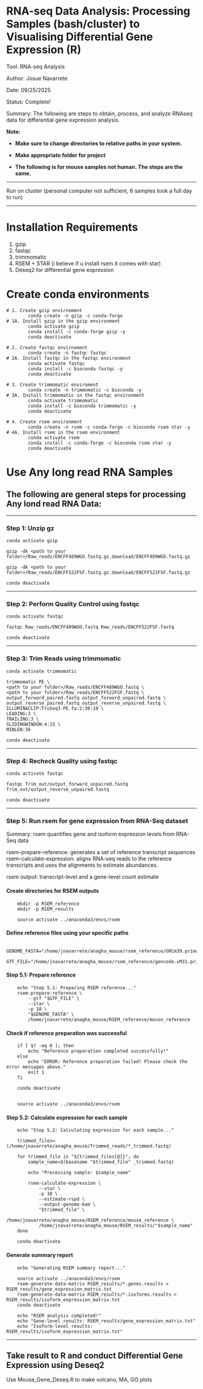 # RNA-seq Data Analysis: Processing Samples (bash/cluster) to Visualising Differential Gene Expression (R)

Tool: RNA-seq Analysis

Author: Josue Navarrete

Date: 09/25/2025

Status: Complete!

Summary: The following are steps to obtain, process, and analyze RNAseq data for differential gene expression analysis. 

**Note:**

- **Make sure to change directories to relative paths in your system.**

- **Make appropriate folder for project**

- **The following is for mouse samples not human. The steps are the same.**
_________________________________________________________________________________________________________________________________________________________

Run on cluster (personal computer not sufficient, 6 samples took a full day to run) 

_________________________________________________________________________________________________________________________________________________________

# Installation Requirements
1. gzip
2. fastqc 
3. trimmomatic 
4. RSEM + STAR (i believe if u install rsem it comes with star)
5. Deseq2 for differential gene expression


# Create conda environments 
```
# 1. Create gzip envirnoment
        conda create -n gzip -c conda-forge
# 1A. Install gzip in the gzip environment
        conda activate gzip
        conda install -c conda-forge gzip -y
        conda deactivate

# 2. Create fastqc envirnoment
        conda create -n fastqc fastqc
# 2A. Install fastqc in the fastqc environment
        conda activate fastqc
        conda install -c bioconda fastqc -y
        conda deactivate

# 3. Create trimmomatic enviroment 
        conda create -n trimmomatic -c bioconda -y
# 3A. Install trimmomatic in the fastqc environment
        conda activate trimmomatic
        conda install -c bioconda trimmomatic -y
        conda deactivate

# 4. Create rsem environment
        conda create -n rsem -c conda-forge -c bioconda rsem star -y
# 4A. Install rsem in the rsem environment
        conda activate rsem
        conda install -c conda-forge -c bioconda rsem star -y
        conda deactivate
```


# Use Any long read RNA Samples
## The following are general steps for processing Any lond read RNA Data:
-----------------------------------------------------------------------------
### Step 1: Unzip gz 
    conda activate gzip
    
    gzip -dk <path to your folder>/Raw_reads/ENCFF489WGO.fastq.gz.download/ENCFF489WGO.fastq.gz

    gzip -dk <path to your folder>/Raw_reads/ENCFF522FSF.fastq.gz.download/ENCFF522FSF.fastq.gz 

    conda deactivate
-----------------------------------------------------------------------------
### Step 2: Perform Quality Control using fastqc
    conda activate fastqc

    fastqc Raw_reads/ENCFF489WGO.fastq Raw_reads/ENCFF522FSF.fastq

    conda deactivate 
-----------------------------------------------------------------------------
### Step 3: Trim Reads using trimmomatic
    conda activate trimmomatic

    trimmomatic PE \
    <path to your folder>/Raw_reads/ENCFF489WGO.fastq \
    <path to your folder>/Raw_reads/ENCFF522FSF.fastq \
    output_forward_paired.fastq output_forward_unpaired.fastq \
    output_reverse_paired.fastq output_reverse_unpaired.fastq \
    ILLUMINACLIP:TruSeq3-PE.fa:2:30:10 \
    LEADING:3 \
    TRAILING:3 \
    SLIDINGWINDOW:4:15 \
    MINLEN:36

    conda deactivate
-----------------------------------------------------------------------------
### Step 4: Recheck Quality using fastqc 
    conda activate fastqc

    fastqc Trim_out/output_forward_unpaired.fastq Trim_out/output_reverse_unpaired.fastq

    conda deactivate 
-----------------------------------------------------------------------------
### Step 5: Run rsem for gene expression from RNA-Seq dataset

Summary:
rsem quantifies gene and isoform expression levels from RNA-Seq data 

rsem-prepare-reference: generates a set of reference transcript sequences 
rsem-calculate-expression: aligns RNA-seq reads to the reference transcripts and uses the alignments to estimate
abundances.

rsem output: transcript-level and a gene-level count estimate

#### Create directories for RSEM outputs
        mkdir -p RSEM_reference
        mkdir -p RSEM_results
        
        source activate ../anaconda3/envs/rsem

#### Define reference files using your specific paths
        GENOME_FASTA="/home/jnavarrete/anagha_mouse/rsem_reference/GRCm39.primary_assembly.genome.fa"
        GTF_FILE="/home/jnavarrete/anagha_mouse/rsem_reference/gencode.vM31.primary_assembly.annotation.gtf"

#### Step 5.1: Prepare reference
        echo "Step 5.1: Preparing RSEM reference..."
        rsem-prepare-reference \
            --gtf "$GTF_FILE" \
            --star \
            -p 10 \
            "$GENOME_FASTA" \
            /home/jnavarrete/anagha_mouse/RSEM_reference/mouse_reference

#### Check if reference preparation was successful
        if [ $? -eq 0 ]; then
            echo "Reference preparation completed successfully!"
        else
            echo "ERROR: Reference preparation failed! Please check the error messages above."
            exit 1
        fi
        
        conda deactivate
        
        
        source activate ../anaconda3/envs/rsem

#### Step 5.2: Calculate expression for each sample
        echo "Step 5.2: Calculating expression for each sample..."
        
        trimmed_files=(/home/jnavarrete/anagha_mouse/Trimmed_reads/*_trimmed.fastq)
        
        for trimmed_file in "${trimmed_files[@]}"; do
            sample_name=$(basename "$trimmed_file" _trimmed.fastq)
            
            echo "Processing sample: $sample_name"
            
            rsem-calculate-expression \
                --star \
                -p 10 \
                --estimate-rspd \
                --output-genome-bam \
                "$trimmed_file" \
                /home/jnavarrete/anagha_mouse/RSEM_reference/mouse_reference \
                /home/jnavarrete/anagha_mouse/RSEM_results/"$sample_name"
        done
        
        conda deactivate

#### Generate summary report
        echo "Generating RSEM summary report..."
        
        source activate ../anaconda3/envs/rsem
        rsem-generate-data-matrix RSEM_results/*.genes.results > RSEM_results/gene_expression_matrix.txt
        rsem-generate-data-matrix RSEM_results/*.isoforms.results > RSEM_results/isoform_expression_matrix.txt
        conda deactivate
        
        echo "RSEM analysis completed!"
        echo "Gene-level results: RSEM_results/gene_expression_matrix.txt"
        echo "Isoform-level results: RSEM_results/isoform_expression_matrix.txt"
-----------------------------------------------------------------------------



## Take result to R and conduct Differential Gene Expression using Deseq2
Use Mouse_Gene_Deseq.R to make volcano, MA, GO plots

